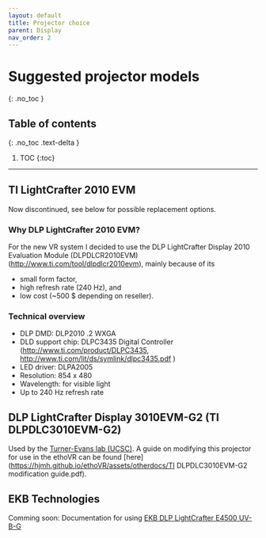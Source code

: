 ```yaml
---
layout: default
title: Projector choice
parent: Display
nav_order: 2
---
```


# Suggested projector models
{: .no_toc }

## Table of contents
{: .no_toc .text-delta }

1. TOC
{:toc}

---


## TI LightCrafter 2010 EVM
Now discontinued, see below for possible replacement options.

### Why DLP LightCrafter 2010 EVM?
For the new VR system I decided to use the  DLP LightCrafter Display 2010 Evaluation Module (DLPDLCR2010EVM) (http://www.ti.com/tool/dlpdlcr2010evm), mainly because of its
* small form factor,
* high refresh rate (240 Hz), and
* low cost (~500 $ depending on reseller).

### Technical overview
* DLP DMD: DLP2010 .2 WXGA
* DLD support chip: DLPC3435 Digital Controller (http://www.ti.com/product/DLPC3435, http://www.ti.com/lit/ds/symlink/dlpc3435.pdf )
* LED driver: DLPA2005
* Resolution: 854 x 480
* Wavelength: for visible light
* Up to 240 Hz refresh rate

## DLP LightCrafter Display 3010EVM-G2 (TI DLPDLC3010EVM-G2)
Used by the [Turner-Evans lab (UCSC)](https://t-e-lab.com/).
A guide on modifying this projector for use in the ethoVR can be found [here](https://hjmh.github.io/ethoVR/assets/otherdocs/TI DLPDLC3010EVM-G2 modification guide.pdf).

## EKB Technologies
Comming soon: Documentation for using [EKB DLP LightCrafter E4500 UV-B-G](https://www.ekbtechnologies.com/e-store/dlp-lightcrafter-e4500-mkii-uv-385nm-405nm-blue-460nm-green-520nm?c=5cb86ca038d9a)
